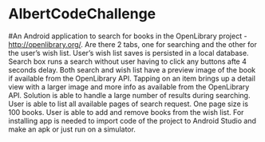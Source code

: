 # AlbertCodeChallenge
#An Android application to search for books in the OpenLibrary project - http://openlibrary.org/.
Are there 2 tabs, one for searching and the other for the user’s wish list.
User’s wish list saves is persisted in a local database.
Search box runs a search without user having to click any buttons afte 4 seconds delay.
Both search and wish list have a preview image of the book if available from the OpenLibrary API.
Tapping on an item brings up a detail view with a larger image and more info as available from the OpenLibrary API.
Solution is able to handle a large number of results during searching.
User is able to list all available pages of search request. One page size is 100 books.
User is able to add and remove books from the wish list.
For installing app is needed to import code of the project to Android Studio and make an apk or just run on a simulator. 
